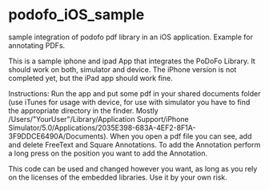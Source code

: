 podofo_iOS_sample
=================

sample integration of podofo pdf library in an iOS application. Example for annotating PDFs.

This is a sample iphone and ipad App that integrates the PoDoFo Library. It should work on both, simulator and device.
The iPhone version is not completed yet, but the iPad app should work fine.

Instructions:
Run the app and put some pdf in your shared documents folder (use iTunes for usage with device, 
for use with simulator you have to find the appropriate directory in the finder. Mostly /Users/"YourUser"/Library/Application Support/iPhone Simulator/5.0/Applications/2035E398-683A-4EF2-8F1A-3F9DDCE6490A/Documents). When you open a pdf file you can 
see, add and delete FreeText and Square Annotations. To add the Annotation perform a long press on the position you 
want to add the Annotation.

This code can be used and changed however you want, as long as you rely on the licenses of the embedded libraries. 
Use it by your own risk. 
